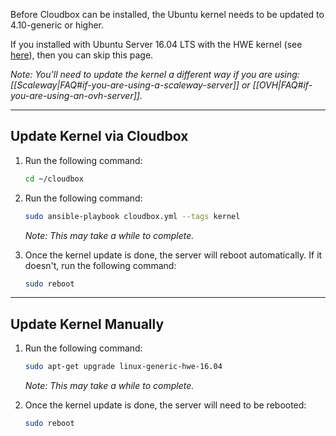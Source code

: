 Before Cloudbox can be installed, the Ubuntu kernel needs to be updated to 4.10-generic or higher. 

If you installed with Ubuntu Server 16.04 LTS with the HWE kernel (see [here](Basics%3A-Prerequisites#2-dedicated-server)), then you can skip this page. 

_Note: You'll need to update the kernel a different way if you are using: [[Scaleway|FAQ#if-you-are-using-a-scaleway-server]] or [[OVH|FAQ#if-you-are-using-an-ovh-server]]._



---

## Update Kernel via Cloudbox

1. Run the following command:

    ```bash
    cd ~/cloudbox
    ```

1. Run the following command:

    ```bash
    sudo ansible-playbook cloudbox.yml --tags kernel
    ```
   _Note: This may take a while to complete._

1. Once the kernel update is done, the server will reboot automatically. If it doesn't, run the following command:

    ```bash
    sudo reboot
     ```

---

## Update Kernel Manually


1. Run the following command:

    ```bash
    sudo apt-get upgrade linux-generic-hwe-16.04
    ```
   
   _Note: This may take a while to complete._

1. Once the kernel update is done, the server will need to be rebooted:

    ```bash
    sudo reboot
     ```
